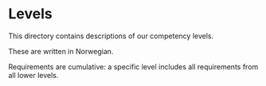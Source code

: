 # Levels

This directory contains descriptions of our competency levels.

These are written in Norwegian.

Requirements are cumulative: a specific level includes all requirements from all lower levels.
